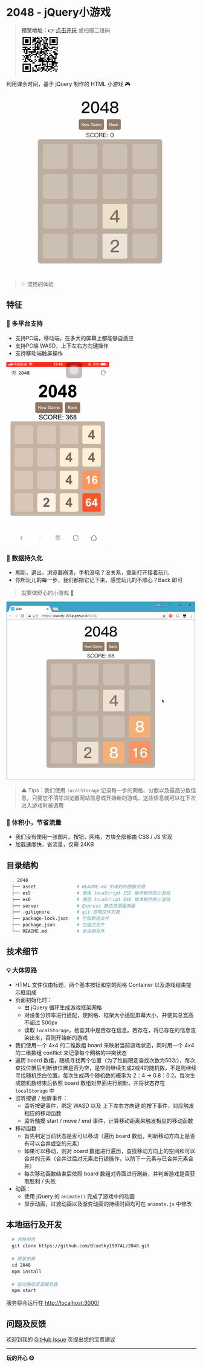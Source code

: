 # 2048 - jQuery小游戏

> **预览地址：&#x1F449;** [点击开玩](https://bluesky1997al.github.io/2048/) 或扫描二维码  
![二维码](asset/qr_code.png)

利用课余时间，基于 jQuery 制作的 HTML 小游戏 &#x1F3AE;

![PC端游戏预览](asset/preview_desktop.gif)

> &#x2728; 流畅的体验

## 特征

### &#x1F4F1; 多平台支持

  + 支持PC端，移动端，在多大的屏幕上都能够自适应
  + 支持PC端 WASD，上下左右方向键操作
  + 支持移动端触屏操作

![移动端游戏预览](asset/preview_mobile.gif)

### &#x1F48E; 数据持久化

  + 刷新，退出，浏览器崩溃，手机没电？没关系，重新打开接着玩儿
  + 你所玩儿的每一步，我们都把它记下来，感觉玩儿的不顺心？Back 即可

> 就要做舒心的小游戏 &#x1F496;

![数据持久化](asset/auto_storage.gif)

> &#x26A0; Tips：我们使用 `localStorage` 记录每一步的网格、分数以及最高分数信息，只要您不清除浏览器网站信息或开始新的游戏，这些信息就可以在下次进入游戏时被调用

### &#x1F680; 体积小，节省流量

  + 我们没有使用一张图片。按钮，网格，方块全部都由 CSS / JS 实现
  + 加载速度快，省流量，仅需 24KB

## 目录结构

```bash
  . 2048
  ├── asset               # README.md 中用到的图像资源
  ├── es5                 # 使用 JavaScript ES5 版本制作的小游戏
  ├── es6                 # 使用 JavaScript ES6 版本制作的小游戏
  ├── server              # Express 静态资源服务器
  ├── .gitignore          # git 忽略文件列表
  ├── package-lock.json   # 包依赖锁文件
  ├── package.json        # 包描述文件
  └── README.md           # 本说明文件
```

## 技术细节

### &#x1F4A1; 大体思路

  + HTML 文件仅由标题，两个基本按钮和空的网格 Container 以及游戏结束提示框组成
  + 页面初始化时：
    - 由 jQuery 循环生成游戏框架网格
    - 对设备分辨率进行适配，使网格、框架大小适配屏幕大小，并使其总宽高不超过 500px
    - 读取 `localStorage`，检查其中是否存在信息。若存在，将已存在的信息渲染出来，否则开始新的游戏
  + 我们使用一个 4x4 的二维数组 board 来映射当前游戏状态，同时用一个 4x4 的二维数组 conflict 来记录每个网格的冲突状态
  + 遍历 board 数组，随机寻找两个位置（为了性能限定查找次数为50次），每次查找位置后判断该位置是否为空，是空则继续生成2或4的随机数，不是则继续寻找随机空白位置。每次生成两个随机数的概率为 2：4 -> 0.8：0.2。每次生成随机数结束后依照 board 数组对界面进行刷新，并将状态存在 `localStorage` 中
  + 监听按键 / 触屏事件：
    - 监听按键事件，绑定 WASD 以及 上下左右方向键 的按下事件，对应触发相应的移动函数
    - 监听触摸 start / move / end 事件，计算移动距离来触发相应的移动函数
  + 移动函数：
    - 首先判定当前状态是否可以移动（遍历 board 数组，判断移动方向上是否有可以合并或空的元素）
    - 如果可以移动，则对 board 数组进行遍历，查找移动方向上的空间和可以合并的元素（合并过后对元素进行锁操作，以防下一元素与已合并元素合并）
    - 每次移动函数结束后依照 board 数组对界面进行刷新，并判断游戏是否获取胜利 / 失败
  + 动画：
    - 使用 jQuery 的 `animate()` 完成了游戏中的动画
    - 显示动画，过渡动画以及渐变动画的持续时间均可在 `animate.js` 中修改

## 本地运行及开发

```bash
  # 克隆项目
  git clone https://github.com/BlueSky1997AL/2048.git

  # 安装依赖
  cd 2048
  npm install

  # 启动静态资源服务器
  npm start
```
服务将会运行在 [http://localhost:3000/](http://localhost:3000/)

## 问题及反馈

欢迎到我的 [GitHub Issue](https://github.com/BlueSky1997AL/2048/issues) 页提出您的宝贵建议

------------------------------------------------------------------

**玩的开心 &#x1F60B;**
